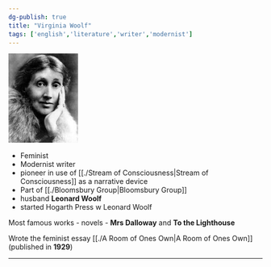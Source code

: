 ```yaml
---  
dg-publish: true  
title: "Virginia Woolf"  
tags: ['english','literature','writer','modernist']  
---  
```

![Virgina](./woolf.jpg)  
  
- Feminist   
- Modernist writer   
- pioneer in use of [[./Stream of Consciousness|Stream of Consciousness]] as a narrative device  
- Part of [[./Bloomsbury Group|Bloomsbury Group]]  
-  husband **Leonard Woolf**  
- started Hogarth Press w Leonard Woolf  
  
Most famous works - novels - **Mrs Dalloway** and **To the Lighthouse**  
  
Wrote the feminist essay [[./A Room of Ones Own|A Room of Ones Own]] (published in **1929**)  
  
---  
  
